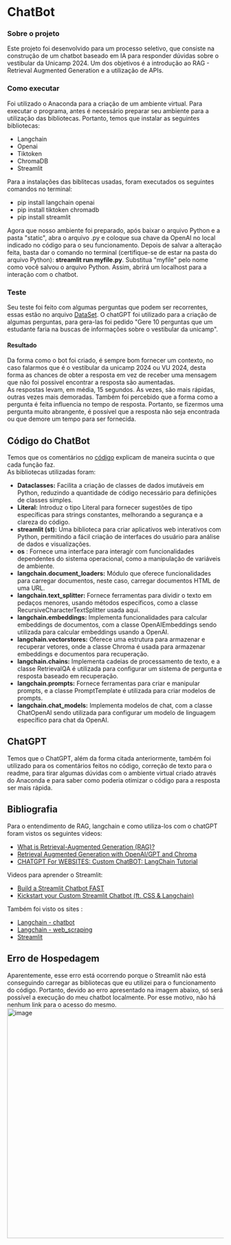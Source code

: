 # ChatBot
 
### Sobre o projeto

Este projeto foi desenvolvido para um processo seletivo, que consiste na construção de um chatbot baseado em IA para responder dúvidas sobre o vestibular da Unicamp 2024. Um dos objetivos é a introdução ao RAG - Retrieval Augmented Generation e a utilização de APIs.

### Como executar

Foi utilizado o Anaconda para a criação de um ambiente virtual. Para executar o programa, antes é necessário preparar seu ambiente para a utilização das bibliotecas. Portanto, temos que instalar as seguintes bibliotecas:
- Langchain
- Openai
- Tiktoken
- ChromaDB
- Streamlit

Para a instalações das biblitecas usadas, foram executados os seguintes comandos no terminal:
- pip install langchain openai
- pip install tiktoken chromadb 
- pip install streamlit
  
Agora que nosso ambiente foi preparado, após baixar o arquivo Python e a pasta "static", abra o arquivo .py e coloque sua chave da OpenAI no local indicado no código para o seu funcionamento. Depois de salvar a alteração feita, basta dar o comando no terminal (certifique-se de estar na pasta do arquivo Python): **streamlit run myfile.py**. Substitua "myfile" pelo nome como você salvou o arquivo Python. Assim, abrirá um localhost para a interação com o chatbot.

 ### Teste

 Seu teste foi feito com algumas perguntas que podem ser recorrentes, essas estão no arquivo [DataSet](./DataSet.txt). O chatGPT foi utilizado para a criação de algumas perguntas, para gera-las foi pedido "Gere 10 perguntas que um estudante faria na buscas de informações sobre o vestibular da unicamp".

 #### Resultado

 Da forma como o bot foi criado, é sempre bom fornecer um contexto, no caso falarmos que é o vestibular da unicamp 2024 ou VU 2024, desta forma as chances de obter a resposta em vez de receber uma mensagem que não foi possivel encontrar a resposta são aumentadas.<br />
 As respostas levam, em média, 15 segundos. Às vezes, são mais rápidas, outras vezes mais demoradas. Também foi percebido que a forma como a pergunta é feita influencia no tempo de resposta. Portanto, se fizermos uma pergunta muito abrangente, é possível que a resposta não seja encontrada ou que demore um tempo para ser fornecida.

 ## Código do ChatBot

 Temos que os comentários no [código](./Chatbot_streamlit_app.py) explicam de maneira sucinta o que cada função faz.<br />
 As bibliotecas utilizadas foram:

 - **Dataclasses:** Facilita a criação de classes de dados imutáveis em Python, reduzindo a quantidade de código necessário para definições de classes simples.
 - **Literal:** Introduz o tipo Literal para fornecer sugestões de tipo específicas para strings constantes, melhorando a segurança e a clareza do código.
 - **streamlit (st):** Uma biblioteca para criar aplicativos web interativos com Python, permitindo a fácil criação de interfaces do usuário para análise de dados e visualizações.
 - **os** : Fornece uma interface para interagir com funcionalidades dependentes do sistema operacional, como a manipulação de variáveis de ambiente.
 - **langchain.document_loaders:**  Módulo que oferece funcionalidades para carregar documentos, neste caso, carregar documentos HTML de uma URL.
 - **langchain.text_splitter:** Fornece ferramentas para dividir o texto em pedaços menores, usando métodos específicos, como a classe RecursiveCharacterTextSplitter usada aqui.
 - **langchain.embeddings:**  Implementa funcionalidades para calcular embeddings de documentos, com a classe OpenAIEmbeddings sendo utilizada para calcular embeddings usando a OpenAI.
 - **langchain.vectorstores:**  Oferece uma estrutura para armazenar e recuperar vetores, onde a classe Chroma é usada para armazenar embeddings e documentos para recuperação.
 - **langchain.chains:** Implementa cadeias de processamento de texto, e a classe RetrievalQA é utilizada para configurar um sistema de pergunta e resposta baseado em recuperação.
 - **langchain.prompts:** Fornece ferramentas para criar e manipular prompts, e a classe PromptTemplate é utilizada para criar modelos de prompts.
 - **langchain.chat_models:** Implementa modelos de chat, com a classe ChatOpenAI sendo utilizada para configurar um modelo de linguagem específico para chat da OpenAI.

## ChatGPT

Temos que o ChatGPT, além da forma citada anteriormente, também foi utilizado para os comentários feitos no código, correção de texto para o readme, para tirar algumas dúvidas com o ambiente virtual criado através do Anaconda e para saber como poderia otimizar o código para a resposta ser mais rápida.

## Bibliografia

Para o entendimento de RAG, langchain e como utiliza-los com o chatGPT foram vistos os seguintes videos:
- [What is Retrieval-Augmented Generation (RAG)?](https://www.youtube.com/watch?v=T-D1OfcDW1M&list=PLFCHBrHcKYsvSE4qgU7TNnb0_0-qYNcGv&index=1&t=6s)
- [Retrieval Augmented Generation with OpenAI/GPT and Chroma](https://www.youtube.com/watch?v=Cim1lNXvCzY&list=PLFCHBrHcKYsvSE4qgU7TNnb0_0-qYNcGv&index=2)
- [CHATGPT For WEBSITES: Custom ChatBOT: LangChain Tutorial](https://www.youtube.com/watch?v=RBnuhhmD21U&t=484s)

Videos para aprender o Streamlit:
- [Build a Streamlit Chatbot FAST ](https://www.youtube.com/watch?v=sBhK-2K9bUc)
- [Kickstart your Custom Streamlit Chatbot (ft. CSS & Langchain)](https://www.youtube.com/watch?v=6fs80o7Xm4I)

Também foi visto os sites :
- [Langchain - chatbot](https://python.langchain.com/docs/use_cases/chatbots/)
- [Langchain - web_scraping](https://python.langchain.com/docs/use_cases/web_scraping)
- [Streamlit](https://docs.streamlit.io/knowledge-base/tutorials/build-conversational-apps)

## Erro de Hospedagem
Aparentemente, esse erro está ocorrendo porque o Streamlit não está conseguindo carregar as bibliotecas que eu utilizei para o funcionamento do código. Portanto, devido ao erro apresentado na imagem abaixo, só será possível a execução do meu chatbot localmente. Por esse motivo, não há nenhum link para o acesso do mesmo.<br />
 <img width="533" alt="image" src="https://github.com/NiP1s/ChatBot/assets/124923634/1ef3f41b-2b80-4e12-ad70-e76bb408ec40">

 
